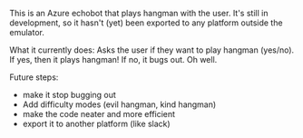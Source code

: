 This is an Azure echobot that plays hangman with the user. It's still in development, so it hasn't (yet) been exported to any platform
outside the emulator.

What it currently does:
Asks the user if they want to play hangman (yes/no). If yes, then it plays hangman! If no, it bugs out. Oh well.

Future steps: 
- make it stop bugging out
- Add difficulty modes (evil hangman, kind hangman)
- make the code neater and more efficient
- export it to another platform (like slack)

